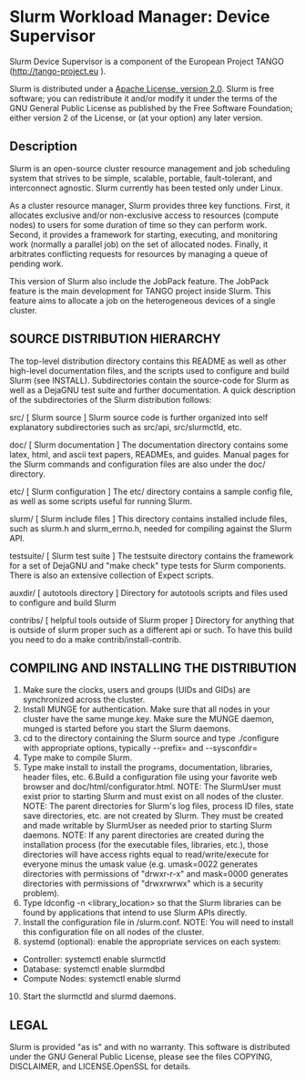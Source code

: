 # Slurm Workload Manager: Device Supervisor

Slurm Device Supervisor is a component of the European Project TANGO (http://tango-project.eu ).

Slurm is distributed under a [Apache License, version 2.0](http://www.apache.org/licenses/LICENSE-2.0).
Slurm is free software; you can redistribute it and/or modify it under the terms of the GNU General Public License as published by the Free Software Foundation; either version 2 of the License, or (at your option) any later version.


## Description

Slurm is an open-source cluster resource management and job scheduling system
that strives to be simple, scalable, portable, fault-tolerant, and
interconnect agnostic. Slurm currently has been tested only under Linux.

As a cluster resource manager, Slurm provides three key functions. First,
it allocates exclusive and/or non-exclusive access to resources
(compute nodes) to users for some duration of time so they can perform
work. Second, it provides a framework for starting, executing, and
monitoring work (normally a parallel job) on the set of allocated
nodes. Finally, it arbitrates conflicting requests for resources by
managing a queue of pending work.

This version of Slurm also include the JobPack feature.
The JobPack feature is the main development for TANGO project inside Slurm.
This feature aims to allocate a job on the heterogeneous devices of a single cluster.


SOURCE DISTRIBUTION HIERARCHY
-----------------------------

The top-level distribution directory contains this README as well as
other high-level documentation files, and the scripts used to configure
and build Slurm (see INSTALL). Subdirectories contain the source-code
for Slurm as well as a DejaGNU test suite and further documentation. A
quick description of the subdirectories of the Slurm distribution follows:

  src/        [ Slurm source ]
     Slurm source code is further organized into self explanatory
     subdirectories such as src/api, src/slurmctld, etc.

  doc/        [ Slurm documentation ]
     The documentation directory contains some latex, html, and ascii
     text papers, READMEs, and guides. Manual pages for the Slurm
     commands and configuration files are also under the doc/ directory.

  etc/        [ Slurm configuration ]
     The etc/ directory contains a sample config file, as well as
     some scripts useful for running Slurm.

  slurm/      [ Slurm include files ]
     This directory contains installed include files, such as slurm.h
     and slurm_errno.h, needed for compiling against the Slurm API.

  testsuite/  [ Slurm test suite ]
     The testsuite directory contains the framework for a set of
     DejaGNU and "make check" type tests for Slurm components.
     There is also an extensive collection of Expect scripts.

  auxdir/     [ autotools directory ]
     Directory for autotools scripts and files used to configure and
     build Slurm

  contribs/   [ helpful tools outside of Slurm proper ]
     Directory for anything that is outside of slurm proper such as a
     different api or such.  To have this build you need to do a
     make contrib/install-contrib.

COMPILING AND INSTALLING THE DISTRIBUTION
-----------------------------------------

1. Make sure the clocks, users and groups (UIDs and GIDs) are synchronized across the cluster.
2. Install MUNGE for authentication. Make sure that all nodes in your cluster have the same munge.key. Make sure the MUNGE daemon, munged is started before you start the Slurm daemons.
3. cd to the directory containing the Slurm source and type ./configure with appropriate options, typically --prefix= and --sysconfdir=
4. Type make to compile Slurm.
5. Type make install to install the programs, documentation, libraries, header files, etc.
6.Build a configuration file using your favorite web browser and doc/html/configurator.html.
NOTE: The SlurmUser must exist prior to starting Slurm and must exist on all nodes of the cluster.
NOTE: The parent directories for Slurm's log files, process ID files, state save directories, etc. are not created by Slurm. They must be created and made writable by SlurmUser as needed prior to starting Slurm daemons.
NOTE: If any parent directories are created during the installation process (for the executable files, libraries, etc.), those directories will have access rights equal to read/write/execute for everyone minus the umask value (e.g. umask=0022 generates directories with permissions of "drwxr-r-x" and mask=0000 generates directories with permissions of "drwxrwrwx" which is a security problem).
7. Type ldconfig -n <library_location> so that the Slurm libraries can be found by applications that intend to use Slurm APIs directly.
8. Install the configuration file in <sysconfdir>/slurm.conf.
NOTE: You will need to install this configuration file on all nodes of the cluster.
9. systemd (optional): enable the appropriate services on each system:
* Controller: systemctl enable slurmctld
* Database: systemctl enable slurmdbd
* Compute Nodes: systemctl enable slurmd
10. Start the slurmctld and slurmd daemons.

LEGAL
-----

Slurm is provided "as is" and with no warranty. This software is
distributed under the GNU General Public License, please see the files
COPYING, DISCLAIMER, and LICENSE.OpenSSL for details.
